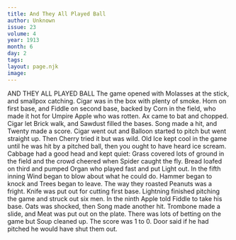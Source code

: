 ```yaml
---
title: And They All Played Ball
author: Unknown
issue: 23
volume: 4
year: 1913
month: 6
day: 2
tags:
layout: page.njk
image:
---
```

AND THEY ALL PLAYED BALL    The game opened with Molasses at the stick, and smallpox catching. Cigar was in the box with plenty of smoke. Horn on first base, and Fiddle on second base, backed by Corn in the field, who made it hot for Umpire Apple who was rotten. Ax came to bat and chopped. Cigar let Brick walk, and Sawdust filled the bases. Song made a hit, and Twenty made a score. Cigar went out and Balloon started to pitch but went straight up. Then Cherry tried it but was wild. Old Ice kept cool in the game until he was hit by a pitched ball, then you ought to have heard ice scream. Cabbage had a good head and kept quiet: Grass covered lots of ground in the field and the crowd cheered when Spider caught the fly. Bread loafed on third and pumped Organ who played fast and put Light out. In the fifth inning Wind began to blow about what he could do. Hammer began to knock and Trees began to leave. The way they roasted Peanuts was a fright. Knife was put out for cutting first base. Lightning finished pitching the game and struck out six men. In the ninth Apple told Fiddle to take his base. Oats was shocked, then Song made another hit. Trombone made a slide, and Meat was put out on the plate. There was lots of betting on the game but Soup cleaned up. The score was 1 to 0. Door said if he had pitched he would have shut them out. 




